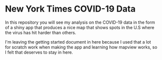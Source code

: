 # New York Times COVID-19 Data

In this repository you will see my analysis on the COVID-19 data in the form of a shiny app that produces a nice map that shows spots in the U.S where the virus has hit harder than others.

I'm leaving the getting started document in here because I used that a lot for scratch work when making the app and learning how mapview works, so I felt that deserves to stay in here.
